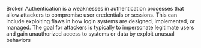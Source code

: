 Broken Authentication is a weaknesses in authentication processes that allow attackers to compromise user credentials or sessions.
This can include exploiting flaws in how login systems are designed, implemented, or managed.
The goal for attackers is typically to impersonate legitimate users and gain unauthorized access to systems or data by exploit unusual behaviors
